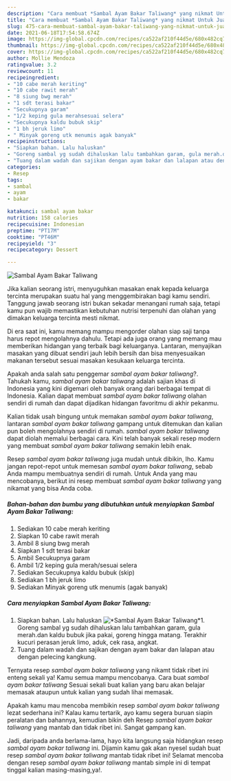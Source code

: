 ```yaml
---
description: "Cara membuat *Sambal Ayam Bakar Taliwang* yang nikmat Untuk Jualan"
title: "Cara membuat *Sambal Ayam Bakar Taliwang* yang nikmat Untuk Jualan"
slug: 475-cara-membuat-sambal-ayam-bakar-taliwang-yang-nikmat-untuk-jualan
date: 2021-06-18T17:54:58.674Z
image: https://img-global.cpcdn.com/recipes/ca522af210f44d5e/680x482cq70/sambal-ayam-bakar-taliwang-foto-resep-utama.jpg
thumbnail: https://img-global.cpcdn.com/recipes/ca522af210f44d5e/680x482cq70/sambal-ayam-bakar-taliwang-foto-resep-utama.jpg
cover: https://img-global.cpcdn.com/recipes/ca522af210f44d5e/680x482cq70/sambal-ayam-bakar-taliwang-foto-resep-utama.jpg
author: Mollie Mendoza
ratingvalue: 3.2
reviewcount: 11
recipeingredient:
- "10 cabe merah keriting"
- "10 cabe rawit merah"
- "8 siung bwg merah"
- "1 sdt terasi bakar"
- "Secukupnya garam"
- "1/2 keping gula merahsesuai selera"
- "Secukupnya kaldu bubuk skip"
- "1 bh jeruk limo"
- " Minyak goreng utk menumis agak banyak"
recipeinstructions:
- "Siapkan bahan. Lalu haluskan"
- "Goreng sambal yg sudah dihaluskan lalu tambahkan garam, gula merah.dan kaldu bubuk jika pakai, goreng hingga matang. Terakhir kucuri perasan jeruk limo, aduk, cek rasa, angkat."
- "Tuang dalam wadah dan sajikan dengan ayam bakar dan lalapan atau dengan pelecing kangkung."
categories:
- Resep
tags:
- sambal
- ayam
- bakar

katakunci: sambal ayam bakar 
nutrition: 158 calories
recipecuisine: Indonesian
preptime: "PT17M"
cooktime: "PT46M"
recipeyield: "3"
recipecategory: Dessert

---
```



![*Sambal Ayam Bakar Taliwang*](https://img-global.cpcdn.com/recipes/ca522af210f44d5e/680x482cq70/sambal-ayam-bakar-taliwang-foto-resep-utama.jpg)

Jika kalian seorang istri, menyuguhkan masakan enak kepada keluarga tercinta merupakan suatu hal yang menggembirakan bagi kamu sendiri. Tanggung jawab seorang istri bukan sekadar menangani rumah saja, tetapi kamu pun wajib memastikan kebutuhan nutrisi terpenuhi dan olahan yang dimakan keluarga tercinta mesti nikmat.

Di era  saat ini, kamu memang mampu mengorder olahan siap saji tanpa harus repot mengolahnya dahulu. Tetapi ada juga orang yang memang mau memberikan hidangan yang terbaik bagi keluarganya. Lantaran, menyajikan masakan yang dibuat sendiri jauh lebih bersih dan bisa menyesuaikan makanan tersebut sesuai masakan kesukaan keluarga tercinta. 



Apakah anda salah satu penggemar *sambal ayam bakar taliwang*?. Tahukah kamu, *sambal ayam bakar taliwang* adalah sajian khas di Indonesia yang kini digemari oleh banyak orang dari berbagai tempat di Indonesia. Kalian dapat membuat *sambal ayam bakar taliwang* olahan sendiri di rumah dan dapat dijadikan hidangan favoritmu di akhir pekanmu.

Kalian tidak usah bingung untuk memakan *sambal ayam bakar taliwang*, lantaran *sambal ayam bakar taliwang* gampang untuk ditemukan dan kalian pun boleh mengolahnya sendiri di rumah. *sambal ayam bakar taliwang* dapat diolah memalui berbagai cara. Kini telah banyak sekali resep modern yang membuat *sambal ayam bakar taliwang* semakin lebih enak.

Resep *sambal ayam bakar taliwang* juga mudah untuk dibikin, lho. Kamu jangan repot-repot untuk memesan *sambal ayam bakar taliwang*, sebab Anda mampu membuatnya sendiri di rumah. Untuk Anda yang mau mencobanya, berikut ini resep membuat *sambal ayam bakar taliwang* yang nikamat yang bisa Anda coba.

<!--inarticleads1-->

##### Bahan-bahan dan bumbu yang dibutuhkan untuk menyiapkan *Sambal Ayam Bakar Taliwang*:

1. Sediakan 10 cabe merah keriting
1. Siapkan 10 cabe rawit merah
1. Ambil 8 siung bwg merah
1. Siapkan 1 sdt terasi bakar
1. Ambil Secukupnya garam
1. Ambil 1/2 keping gula merah/sesuai selera
1. Sediakan Secukupnya kaldu bubuk (skip)
1. Sediakan 1 bh jeruk limo
1. Sediakan  Minyak goreng utk menumis (agak banyak)




<!--inarticleads2-->

##### Cara menyiapkan *Sambal Ayam Bakar Taliwang*:

1. Siapkan bahan. Lalu haluskan
<img src="https://img-global.cpcdn.com/steps/5ca726b5ebb497f2/160x128cq70/sambal-ayam-bakar-taliwang-langkah-memasak-1-foto.jpg" alt="*Sambal Ayam Bakar Taliwang*">1. Goreng sambal yg sudah dihaluskan lalu tambahkan garam, gula merah.dan kaldu bubuk jika pakai, goreng hingga matang. Terakhir kucuri perasan jeruk limo, aduk, cek rasa, angkat.
1. Tuang dalam wadah dan sajikan dengan ayam bakar dan lalapan atau dengan pelecing kangkung.




Ternyata resep *sambal ayam bakar taliwang* yang nikamt tidak ribet ini enteng sekali ya! Kamu semua mampu mencobanya. Cara buat *sambal ayam bakar taliwang* Sesuai sekali buat kalian yang baru akan belajar memasak ataupun untuk kalian yang sudah lihai memasak.

Apakah kamu mau mencoba membikin resep *sambal ayam bakar taliwang* lezat sederhana ini? Kalau kamu tertarik, ayo kamu segera buruan siapin peralatan dan bahannya, kemudian bikin deh Resep *sambal ayam bakar taliwang* yang mantab dan tidak ribet ini. Sangat gampang kan. 

Jadi, daripada anda berlama-lama, hayo kita langsung saja hidangkan resep *sambal ayam bakar taliwang* ini. Dijamin kamu gak akan nyesel sudah buat resep *sambal ayam bakar taliwang* mantab tidak ribet ini! Selamat mencoba dengan resep *sambal ayam bakar taliwang* mantab simple ini di tempat tinggal kalian masing-masing,ya!.

